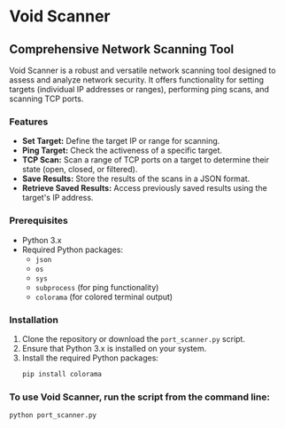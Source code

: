 # Void Scanner

## Comprehensive Network Scanning Tool

Void Scanner is a robust and versatile network scanning tool designed to assess and analyze network security. It offers functionality for setting targets (individual IP addresses or ranges), performing ping scans, and scanning TCP ports.

### Features

- **Set Target:** Define the target IP or range for scanning.
- **Ping Target:** Check the activeness of a specific target.
- **TCP Scan:** Scan a range of TCP ports on a target to determine their state (open, closed, or filtered).
- **Save Results:** Store the results of the scans in a JSON format.
- **Retrieve Saved Results:** Access previously saved results using the target's IP address.

### Prerequisites

- Python 3.x
- Required Python packages:
  - `json`
  - `os`
  - `sys`
  - `subprocess` (for ping functionality)
  - `colorama` (for colored terminal output)

### Installation

1. Clone the repository or download the `port_scanner.py` script.
2. Ensure that Python 3.x is installed on your system.
3. Install the required Python packages:
   ```bash
   pip install colorama


### To use Void Scanner, run the script from the command line:
```bash
python port_scanner.py
